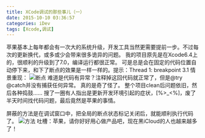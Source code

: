 ```yaml
---
title: XCode调试的那些事儿（一）
date: 2015-10-10 03:36:57
categories: iDev
tags: [Xcode,调试]
---
```

苹果基本上每年都会有一次大的系统升级，开发工具当然更需要提前一步。不过每次的更新换代，或多或少会带来很多诡异的问题。
我的项目原先是在Xcode6.4上的，很顺利的升级到了7.0，编译运行都很正常。
可是总是会在固定的代码位置自动停下来，和下了断点的效果是一样一样的。提示：Thread 1: breakpoint 3.1
情景重现：
![断点](/img/201510/2-1.png)
难道是代码有异常？注释掉这回代码就正常了，但是@try @catch并没有捕获任何异常。
真的是奇了怪了。
整个项目clean后问题依旧，然后各种捣鼓……
搜了一圈有人指出是更新开发环境引起的症状，[%>_<%]，废了半天时间找代码问题，最后竟然是苹果的事情。
<!--more-->
屏蔽的方法是在调试窗口中，把全局的断点状态标记关闭后，就能顺利执行代码了。
![方法](/img/201510/2-2.png)
吐槽：苹果，请你好好用心做产品吧，现在黑iCloud的人也越来越多了！
